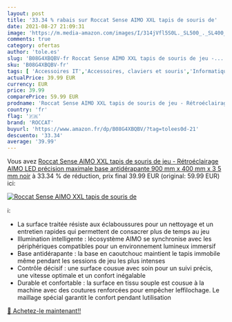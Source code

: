 ```yaml
---
layout: post
title: '33.34 % rabais sur Roccat Sense AIMO XXL tapis de souris de'
date: 2021-08-27 21:09:31
image: 'https://m.media-amazon.com/images/I/314jVfl5S0L._SL500_._SL400_.jpg'
comments: true
category: ofertas
author: 'tole.es'
slug: 'B08G4XBQBV-fr Roccat Sense AIMO XXL tapis de souris de jeu -...'
sku: 'B08G4XBQBV-fr'
tags: [ 'Accessoires IT','Accessoires, claviers et souris','Informatique','Jeux vidéo','PC: Jeux et accessoires','Tapis de souris','roccat', ]
actualPrice: 39.99 EUR
currency: EUR
price: 39.99
comparePrice: 59.99 EUR
prodname: 'Roccat Sense AIMO XXL tapis de souris de jeu - Rétroéclairage AIMO LED  précision maximale  base antidérapante   900 mm x 400 mm x 3 5 mm   noir'
country: 'fr'
flag: '🇫🇷'
brand: 'ROCCAT'
buyurl: 'https://www.amazon.fr/dp/B08G4XBQBV/?tag=tolees0d-21'
descuento: '33.34'
average: '39.99'
---
```


Vous avez [Roccat Sense AIMO XXL tapis de souris de jeu - Rétroéclairage AIMO LED  précision maximale  base antidérapante   900 mm x 400 mm x 3 5 mm   noir](https://www.amazon.fr/dp/B08G4XBQBV/?tag=tolees0d-21)  à  33.34 % de réduction, prix final  39.99 EUR (original: 59.99 EUR) ici:

[![Roccat Sense AIMO XXL tapis de souris de](https://m.media-amazon.com/images/I/314jVfl5S0L._SL500_._SL400_.jpg)](https://www.amazon.fr/dp/B08G4XBQBV/?tag=tolees0d-21)

ℹ️:

- La surface traitée résiste aux éclaboussures pour un nettoyage et un entretien rapides qui permettent de consacrer plus de temps au jeu
- Illumination intelligente : lécosystème AIMO se synchronise avec les périphériques compatibles pour un environnement lumineux immersif
- Base antidérapante : la base en caoutchouc maintient le tapis immobile même pendant les sessions de jeu les plus intenses
- Contrôle décisif : une surface cousue avec soin pour un suivi précis, une vitesse optimale et un confort inégalable
- Durable et confortable : la surface en tissu souple est cousue à la machine avec des coutures renforcées pour empêcher leffilochage. Le maillage spécial garantit le confort pendant lutilisation

[🛒 Achetez-le maintenant!!](https://www.amazon.fr/dp/B08G4XBQBV/?tag=tolees0d-21)
